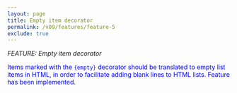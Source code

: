 ```yaml
---
layout: page
title: Empty item decorator
permalink: /v09/features/feature-5
exclude: true
---
```

_FEATURE: Empty item decorator_

<span style="color:blue">Items marked with the ```{empty}``` decorator should be translated to empty list items in HTML, in order to facilitate adding blank lines to HTML lists.
Feature has been implemented.</span>
